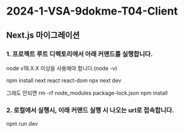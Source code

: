 # 2024-1-VSA-9dokme-T04-Client

## Next.js 마이그레이션

### 1. 프로젝트 루트 디렉토리에서 아래 커맨드를 실행합니다.

node v18.X.X 이상을 사용해야 합니다.(node -v)

npm install next react react-dom
npx next dev

그래도 안되면
rm -rf node_modules package-lock.json
npm install

### 2. 로컬에서 실행시, 이래 커맨드 실행 시 나오는 url로 접속합니다.

npm run dev
